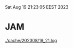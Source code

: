 Sat Aug 19 21:23:05 EEST 2023
# JAM
<a href='./cache/202308/19_21.log'>./cache/202308/19_21.log</a>
